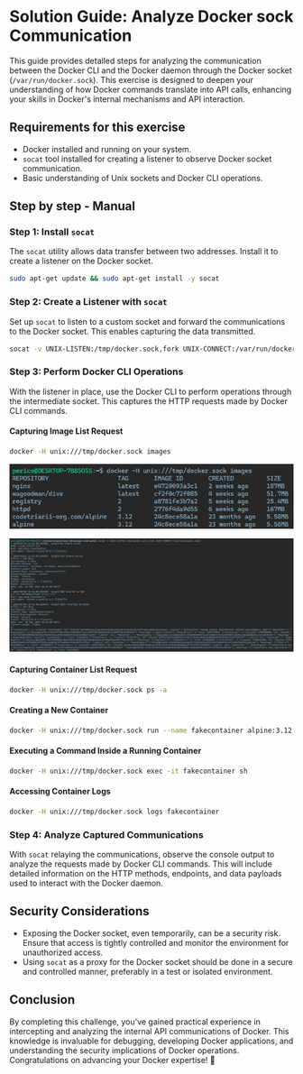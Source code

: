 # Solution Guide: Analyze Docker sock Communication

This guide provides detailed steps for analyzing the communication between the Docker CLI and the Docker daemon through the Docker socket (`/var/run/docker.sock`). This exercise is designed to deepen your understanding of how Docker commands translate into API calls, enhancing your skills in Docker's internal mechanisms and API interaction.

## Requirements for this exercise

- Docker installed and running on your system.
- `socat` tool installed for creating a listener to observe Docker socket communication.
- Basic understanding of Unix sockets and Docker CLI operations.

## Step by step - Manual

### Step 1: Install `socat`

The `socat` utility allows data transfer between two addresses. Install it to create a listener on the Docker socket.

```bash
sudo apt-get update && sudo apt-get install -y socat
```

### Step 2: Create a Listener with `socat`

Set up `socat` to listen to a custom socket and forward the communications to the Docker socket. This enables capturing the data transmitted.

```bash
socat -v UNIX-LISTEN:/tmp/docker.sock,fork UNIX-CONNECT:/var/run/docker.sock
```

### Step 3: Perform Docker CLI Operations

With the listener in place, use the Docker CLI to perform operations through the intermediate socket. This captures the HTTP requests made by Docker CLI commands.

#### Capturing Image List Request

```bash
docker -H unix:///tmp/docker.sock images
```

![Docker CLI get images](../img/list_image.png)

![Docker CLI intercepted request](../img/list_image_request.png)

#### Capturing Container List Request

```bash
docker -H unix:///tmp/docker.sock ps -a
```

#### Creating a New Container

```bash
docker -H unix:///tmp/docker.sock run --name fakecontainer alpine:3.12 "sleep" "infinity"
```

#### Executing a Command Inside a Running Container

```bash
docker -H unix:///tmp/docker.sock exec -it fakecontainer sh
```

#### Accessing Container Logs

```bash
docker -H unix:///tmp/docker.sock logs fakecontainer
```

### Step 4: Analyze Captured Communications

With `socat` relaying the communications, observe the console output to analyze the requests made by Docker CLI commands. This will include detailed information on the HTTP methods, endpoints, and data payloads used to interact with the Docker daemon.

## Security Considerations

- Exposing the Docker socket, even temporarily, can be a security risk. Ensure that access is tightly controlled and monitor the environment for unauthorized access.
- Using `socat` as a proxy for the Docker socket should be done in a secure and controlled manner, preferably in a test or isolated environment.

## Conclusion

By completing this challenge, you've gained practical experience in intercepting and analyzing the internal API communications of Docker. This knowledge is invaluable for debugging, developing Docker applications, and understanding the security implications of Docker operations. Congratulations on advancing your Docker expertise! 🚀
